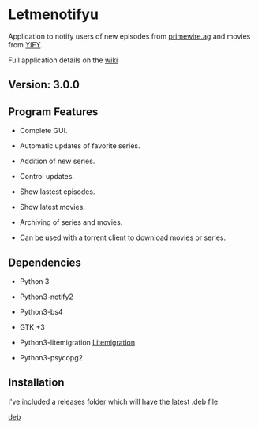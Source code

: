 Letmenotifyu
====================

Application  to notify users of new episodes from [primewire.ag](http://primewire.ag) and movies from [YIFY](https://yts.re/api).

Full application details on the [wiki](https://github.com/stucomplex/letmenotifyu/wiki)


Version: 3.0.0
-------------------

Program Features
----------------------
    
*    Complete GUI.

*    Automatic updates of favorite series.

*    Addition of new series.

*    Control updates.

*    Show lastest episodes.

*    Show latest movies.

*    Archiving of series and movies.

*  Can be used with a torrent client to download movies or series. 

Dependencies
----------------

* Python  3

* Python3-notify2

* Python3-bs4

* GTK +3

* Python3-litemigration [Litemigration](https://github.com/stucomplex/python3-litemigration)

* Python3-psycopg2



Installation
----------------------------

I've included a releases folder which will have the latest .deb file

[deb](https://github.com/stucomplex/letmenotifyu/blob/master/releases/letmenotifyu_2.1.5-8_all.deb)
